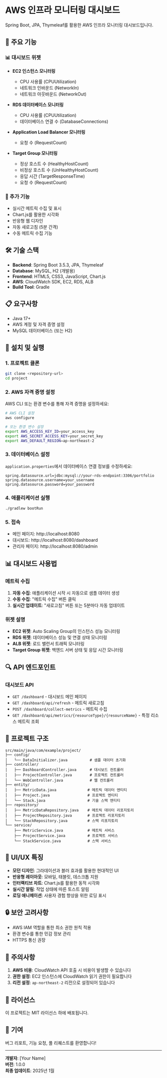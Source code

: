# AWS 인프라 모니터링 대시보드

Spring Boot, JPA, Thymeleaf를 활용한 AWS 인프라 모니터링 대시보드입니다.

## 🚀 주요 기능

### 📊 대시보드 위젯
- **EC2 인스턴스 모니터링**
  - CPU 사용률 (CPUUtilization)
  - 네트워크 인바운드 (NetworkIn)
  - 네트워크 아웃바운드 (NetworkOut)

- **RDS 데이터베이스 모니터링**
  - CPU 사용률 (CPUUtilization)
  - 데이터베이스 연결 수 (DatabaseConnections)

- **Application Load Balancer 모니터링**
  - 요청 수 (RequestCount)

- **Target Group 모니터링**
  - 정상 호스트 수 (HealthyHostCount)
  - 비정상 호스트 수 (UnHealthyHostCount)
  - 응답 시간 (TargetResponseTime)
  - 요청 수 (RequestCount)

### 🎯 추가 기능
- 실시간 메트릭 수집 및 표시
- Chart.js를 활용한 시각화
- 반응형 웹 디자인
- 자동 새로고침 (5분 간격)
- 수동 메트릭 수집 기능

## 🛠 기술 스택

- **Backend**: Spring Boot 3.5.3, JPA, Thymeleaf
- **Database**: MySQL, H2 (개발용)
- **Frontend**: HTML5, CSS3, JavaScript, Chart.js
- **AWS**: CloudWatch SDK, EC2, RDS, ALB
- **Build Tool**: Gradle

## 📋 요구사항

- Java 17+
- AWS 계정 및 자격 증명 설정
- MySQL 데이터베이스 (또는 H2)

## 🔧 설치 및 실행

### 1. 프로젝트 클론
```bash
git clone <repository-url>
cd project
```

### 2. AWS 자격 증명 설정
AWS CLI 또는 환경 변수를 통해 자격 증명을 설정하세요:

```bash
# AWS CLI 설정
aws configure

# 또는 환경 변수 설정
export AWS_ACCESS_KEY_ID=your_access_key
export AWS_SECRET_ACCESS_KEY=your_secret_key
export AWS_DEFAULT_REGION=ap-northeast-2
```

### 3. 데이터베이스 설정
`application.properties`에서 데이터베이스 연결 정보를 수정하세요:

```properties
spring.datasource.url=jdbc:mysql://your-rds-endpoint:3306/portfolio
spring.datasource.username=your_username
spring.datasource.password=your_password
```

### 4. 애플리케이션 실행
```bash
./gradlew bootRun
```

### 5. 접속
- 메인 페이지: http://localhost:8080
- 대시보드: http://localhost:8080/dashboard
- 관리자 페이지: http://localhost:8080/admin

## 📊 대시보드 사용법

### 메트릭 수집
1. **자동 수집**: 애플리케이션 시작 시 자동으로 샘플 데이터 생성
2. **수동 수집**: "메트릭 수집" 버튼 클릭
3. **실시간 업데이트**: "새로고침" 버튼 또는 5분마다 자동 업데이트

### 위젯 설명
- **EC2 위젯**: Auto Scaling Group의 인스턴스 성능 모니터링
- **RDS 위젯**: 데이터베이스 성능 및 연결 상태 모니터링
- **ALB 위젯**: 로드 밸런서 트래픽 모니터링
- **Target Group 위젯**: 백엔드 서버 상태 및 응답 시간 모니터링

## 🔍 API 엔드포인트

### 대시보드 API
- `GET /dashboard` - 대시보드 메인 페이지
- `GET /dashboard/api/refresh` - 메트릭 새로고침
- `POST /dashboard/collect-metrics` - 메트릭 수집
- `GET /dashboard/api/metrics/{resourceType}/{resourceName}` - 특정 리소스 메트릭 조회

## 📁 프로젝트 구조

```
src/main/java/com/example/project/
├── config/
│   └── DataInitializer.java          # 샘플 데이터 초기화
├── controller/
│   ├── DashboardController.java      # 대시보드 컨트롤러
│   ├── ProjectController.java        # 프로젝트 컨트롤러
│   └── WebController.java            # 웹 컨트롤러
├── entity/
│   ├── MetricData.java              # 메트릭 데이터 엔티티
│   ├── Project.java                 # 프로젝트 엔티티
│   └── Stack.java                   # 기술 스택 엔티티
├── repository/
│   ├── MetricDataRepository.java    # 메트릭 데이터 리포지토리
│   ├── ProjectRepository.java       # 프로젝트 리포지토리
│   └── StackRepository.java         # 스택 리포지토리
└── service/
    ├── MetricService.java           # 메트릭 서비스
    ├── ProjectService.java          # 프로젝트 서비스
    └── StackService.java            # 스택 서비스
```

## 🎨 UI/UX 특징

- **모던 디자인**: 그라데이션과 블러 효과를 활용한 현대적인 UI
- **반응형 레이아웃**: 모바일, 태블릿, 데스크톱 지원
- **인터랙티브 차트**: Chart.js를 활용한 동적 시각화
- **실시간 알림**: 작업 상태에 따른 토스트 알림
- **로딩 애니메이션**: 사용자 경험 향상을 위한 로딩 표시

## 🔒 보안 고려사항

- AWS IAM 역할을 통한 최소 권한 원칙 적용
- 환경 변수를 통한 민감 정보 관리
- HTTPS 통신 권장

## 🚨 주의사항

1. **AWS 비용**: CloudWatch API 호출 시 비용이 발생할 수 있습니다
2. **권한 설정**: EC2 인스턴스에 CloudWatch 읽기 권한이 필요합니다
3. **리전 설정**: `ap-northeast-2` 리전으로 설정되어 있습니다

## 📝 라이선스

이 프로젝트는 MIT 라이선스 하에 배포됩니다.

## 🤝 기여

버그 리포트, 기능 요청, 풀 리퀘스트를 환영합니다!

---

**개발자**: [Your Name]  
**버전**: 1.0.0  
**최종 업데이트**: 2025년 1월 